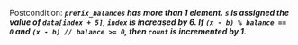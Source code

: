 Postcondition: ***`prefix_balances` has more than 1 element. `s` is assigned the value of `data[index + 5]`, `index` is increased by 6. If `(x - b) % balance == 0` and `(x - b) // balance >= 0`, then `count` is incremented by 1.***